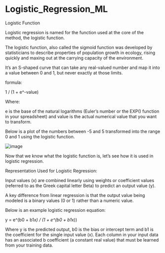# Logistic_Regression_ML

Logistic Function

Logistic regression is named for the function used at the core of the method, the logistic function.

The logistic function, also called the sigmoid function was developed by statisticians to describe properties of population growth in ecology, rising quickly and maxing out at the carrying capacity of the environment. 

It’s an S-shaped curve that can take any real-valued number and map it into a value between 0 and 1, but never exactly at those limits.

formula:

1 / (1 + e^-value)

Where:

e is the base of the natural logarithms (Euler’s number or the EXP() function in your spreadsheet) and value is the actual numerical value that you want to transform. 

Below is a plot of the numbers between -5 and 5 transformed into the range 0 and 1 using the logistic function.

![image](https://github.com/Tejashripatil25/Logistic_Regression_ML/assets/124791646/d2a89380-de29-4a0f-bd38-5e989d427c1d)

Now that we know what the logistic function is, let’s see how it is used in logistic regression.

Representation Used for Logistic Regression:

Input values (x) are combined linearly using weights or coefficient values (referred to as the Greek capital letter Beta) to predict an output value (y). 

A key difference from linear regression is that the output value being modeled is a binary values (0 or 1) rather than a numeric value.

Below is an example logistic regression equation:

y = e^(b0 + b1*x) / (1 + e^(b0 + b1*x))

Where y is the predicted output, b0 is the bias or intercept term and b1 is the coefficient for the single input value (x). Each column in your input data has an associated b coefficient (a constant real value) that must be learned from your training data.
